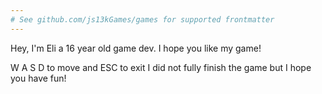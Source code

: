 ```yaml
---
# See github.com/js13kGames/games for supported frontmatter
---
```

Hey, I'm Eli a 16 year old game dev. I hope you like my game!

W A S D to move and ESC to exit I did not fully finish the game but I hope you have fun!